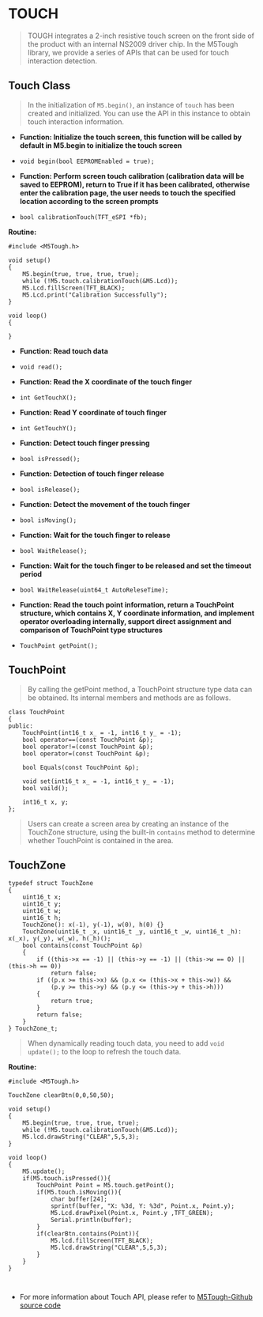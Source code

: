 # TOUCH

> TOUGH integrates a 2-inch resistive touch screen on the front side of the product with an internal NS2009 driver chip. In the M5Tough library, we provide a series of APIs that can be used for touch interaction detection.

## Touch Class

>In the initialization of `M5.begin()`, an instance of `touch` has been created and initialized. You can use the API in this instance to obtain touch interaction information.


- **Function: Initialize the touch screen, this function will be called by default in M5.begin to initialize the touch screen**

- `void begin(bool EEPROMEnabled = true);`

- **Function: Perform screen touch calibration (calibration data will be saved to EEPROM), return to True if it has been calibrated, otherwise enter the calibration page, the user needs to touch the specified location according to the screen prompts**

- `bool calibrationTouch(TFT_eSPI *fb);`

**Routine:**

```
#include <M5Tough.h>

void setup()
{
    M5.begin(true, true, true, true);
    while (!M5.touch.calibrationTouch(&M5.Lcd));
    M5.Lcd.fillScreen(TFT_BLACK);
    M5.Lcd.print("Calibration Successfully");
}

void loop()
{

}

```

- **Function: Read touch data**
- `void read();`

- **Function: Read the X coordinate of the touch finger**
- `int GetTouchX();`

- **Function: Read Y coordinate of touch finger**
- `int GetTouchY();`

- **Function: Detect touch finger pressing**
- `bool isPressed();`

- **Function: Detection of touch finger release**
- `bool isRelease();`

- **Function: Detect the movement of the touch finger**
- `bool isMoving();`

- **Function: Wait for the touch finger to release**
- `bool WaitRelease();`

- **Function: Wait for the touch finger to be released and set the timeout period**
- `bool WaitRelease(uint64_t AutoReleseTime);`

- **Function: Read the touch point information, return a TouchPoint structure, which contains X, Y coordinate information, and implement operator overloading internally, support direct assignment and comparison of TouchPoint type structures**
- `TouchPoint getPoint();`

## TouchPoint

>By calling the getPoint method, a TouchPoint structure type data can be obtained. Its internal members and methods are as follows.

```
class TouchPoint
{
public:
    TouchPoint(int16_t x_ = -1, int16_t y_ = -1);
    bool operator==(const TouchPoint &p);
    bool operator!=(const TouchPoint &p);
    bool operator=(const TouchPoint &p);

    bool Equals(const TouchPoint &p);

    void set(int16_t x_ = -1, int16_t y_ = -1);
    bool vaild();

    int16_t x, y;
};

```

>Users can create a screen area by creating an instance of the TouchZone structure, using the built-in `contains` method to determine whether TouchPoint is contained in the area.

## TouchZone

```
typedef struct TouchZone
{
    uint16_t x;
    uint16_t y;
    uint16_t w;
    uint16_t h;
    TouchZone(): x(-1), y(-1), w(0), h(0) {}
    TouchZone(uint16_t _x, uint16_t _y, uint16_t _w, uint16_t _h): x(_x), y(_y), w(_w), h(_h)();
    bool contains(const TouchPoint &p)
    {
        if ((this->x == -1) || (this->y == -1) || (this->w == 0) || (this->h == 0))
            return false;
        if ((p.x ​​>= this->x) && (p.x <= (this->x + this->w)) &&
            (p.y >= this->y) && (p.y <= (this->y + this->h)))
        {
            return true;
        }
        return false;
    }
} TouchZone_t;

```


> When dynamically reading touch data, you need to add `void update();` to the loop to refresh the touch data.


**Routine:**

```arduino
#include <M5Tough.h>

TouchZone clearBtn(0,0,50,50);

void setup()
{
    M5.begin(true, true, true, true);
    while (!M5.touch.calibrationTouch(&M5.Lcd));
    M5.lcd.drawString("CLEAR",5,5,3);
}

void loop()
{
    M5.update();
    if(M5.touch.isPressed()){
        TouchPoint Point = M5.touch.getPoint();
        if(M5.touch.isMoving()){
            char buffer[24];
            sprintf(buffer, "X: %3d, Y: %3d", Point.x, Point.y);
            M5.Lcd.drawPixel(Point.x, Point.y ,TFT_GREEN);
            Serial.println(buffer);
        }
        if(clearBtn.contains(Point)){
            M5.lcd.fillScreen(TFT_BLACK);
            M5.lcd.drawString("CLEAR",5,5,3);
        }
    }
}



```

- For more information about Touch API, please refer to [M5Tough-Github source code](https://github.com/m5stack/M5Tough/tree/master/src)

